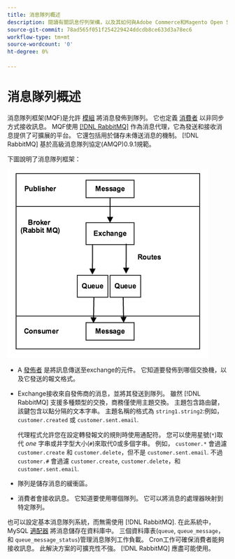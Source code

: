 ```yaml
---
title: 消息隊列概述
description: 閱讀有關訊息佇列架構，以及其如何與Adobe Commerce和Magento Open Source應用程式搭配運作的資訊。
source-git-commit: 78ad565f051f254229424ddcdb8ce633d3a78ec6
workflow-type: tm+mt
source-wordcount: '0'
ht-degree: 0%

---
```



# 消息隊列概述

消息隊列框架(MQF)是允許 [模組](https://glossary.magento.com/module) 將消息發佈到隊列。 它也定義 [消費者](consumers.md) 以非同步方式接收訊息。 MQF使用 [[!DNL RabbitMQ]](https://www.rabbitmq.com) 作為消息代理，它為發送和接收消息提供了可擴展的平台。 它還包括用於儲存未傳送消息的機制。 [!DNL RabbitMQ] 基於高級消息隊列協定(AMQP)0.9.1規範。

下圖說明了消息隊列框架：

![消息隊列框架](../../assets/configuration/mq-framework.png)

- A [發佈者](https://glossary.magento.com/publisher-subscriber-pattern) 是將訊息傳送至exchange的元件。 它知道要發佈到哪個交換機，以及它發送的報文格式。

- Exchange接收來自發佈商的消息，並將其發送到隊列。 雖然 [!DNL RabbitMQ] 支援多種類型的交換，商務僅使用主題交換。 主題包含路由鍵，該鍵包含以點分隔的文本字串。 主題名稱的格式為 `string1.string2`:例如， `customer.created` 或 `customer.sent.email`.

   代理程式允許您在設定轉發報文的規則時使用通配符。 您可以使用星號(`*`)取代 _one_ 字串或井字型大小(`#`)來取代0或多個字串。 例如， `customer.*` 會過濾 `customer.create` 和 `customer.delete`，但不是 `customer.sent.email`. 不過 `customer.#` 會過濾 `customer.create`,  `customer.delete`，和 `customer.sent.email`.

- 隊列是儲存消息的緩衝區。

- 消費者會接收訊息。 它知道要使用哪個隊列。 它可以將消息的處理器映射到特定隊列。

也可以設定基本消息隊列系統，而無需使用 [!DNL RabbitMQ]. 在此系統中， MySQL [適配器](https://glossary.magento.com/adapter) 將消息儲存在資料庫中。 三個資料庫表(`queue`, `queue_message`，和 `queue_message_status`)管理消息隊列工作負載。 Cron工作可確保消費者能夠接收訊息。 此解決方案的可擴充性不強。 [!DNL RabbitMQ] 應盡可能使用。
